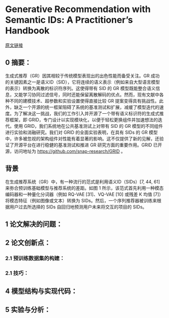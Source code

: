 # Generative Recommendation with Semantic IDs: A Practitioner’s Handbook
[原文链接]()
## 0 摘要：
生成式推荐（GR）因其相较于传统模型表现出的出色性能而备受关注。GR 成功的关键因素之一是语义ID（SID），它将连续的语义表示（例如来自大型语言模型的表示）转换为离散的标识符序列。这使得带有 SID 的 GR 模型既能整合语义信息，又能学习协同过滤信号，同时还能保留离散解码的优点。然而，现有文献中各种不同的建模技术、超参数和实验设置使得直接比较 GR 提案变得具有挑战性。此外，缺乏一个开源的统一框架阻碍了系统的基准测试和扩展，减缓了模型迭代的速度。为了解决这一挑战，我们的工作引入并开源了一个带有语义标识符的生成式推荐框架，即 GRID，专门设计以实现模块化，以便于轻松更换组件并加速想法的迭代。使用 GRID，我们系统地在公共基准测试上对带有 SID 的 GR 模型的不同组件进行实验和消融研究。我们对 GRID 的全面实验表明，在具有 SIDs 的 GR 模型中，许多被忽视的架构组件对性能有着显著的影响。这不仅提供了新的见解，还验证了开源平台在进行稳健的基准测试和推进 GR 研究方面的重要作用。GRID 已开源，访问地址为 https://github.com/snap-research/GRID 。

## 背景
在生成推荐系统（GR）中，有一种流行的范式是利用语义ID（SIDs）[7, 44, 61] 来弥合预训练基础模型与推荐系统的差距。如图 1 所示，该范式首先利用一种模态编码器和一种量化分词器（例如 RQ-VAE [31]、VQ-VAE [10] 或残差 K 均值 [7]）将模态特征（例如图像或文本）转换为 SIDs。然后，一个序列推荐器被训练来根据用户过去所选择的 SIDs 自回归地预测用户未来将交互的项目的 SIDs。

## 1 论文解决的问题：


## 2 论文创新点：


### 2.1 预训练数据集的构建：


### 2.1 技巧：


## 4 模型结构与实现代码：


## 5 实验与分析：

<!--stackedit_data:
eyJoaXN0b3J5IjpbMTgxMDI0MzUxOCwtNjc4MzE2ODY2XX0=
-->